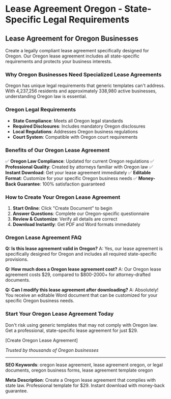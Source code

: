 # Lease Agreement Oregon - State-Specific Legal Requirements

## Lease Agreement for Oregon Businesses

Create a legally compliant lease agreement specifically designed for Oregon. Our Oregon lease agreement includes all state-specific requirements and protects your business interests.

### Why Oregon Businesses Need Specialized Lease Agreements

Oregon has unique legal requirements that generic templates can't address. With 4,237,256 residents and approximately 338,980 active businesses, understanding Oregon law is essential.

### Oregon Legal Requirements

- **State Compliance**: Meets all Oregon legal standards
- **Required Disclosures**: Includes mandatory Oregon disclosures
- **Local Regulations**: Addresses Oregon business regulations
- **Court System**: Compatible with Oregon court requirements

### Benefits of Our Oregon Lease Agreement

✅ **Oregon Law Compliance**: Updated for current Oregon regulations
✅ **Professional Quality**: Created by attorneys familiar with Oregon law
✅ **Instant Download**: Get your lease agreement immediately
✅ **Editable Format**: Customize for your specific Oregon business needs
✅ **Money-Back Guarantee**: 100% satisfaction guaranteed

### How to Create Your Oregon Lease Agreement

1. **Start Online**: Click "Create Document" to begin
2. **Answer Questions**: Complete our Oregon-specific questionnaire
3. **Review & Customize**: Verify all details are correct
4. **Download Instantly**: Get PDF and Word formats immediately

### Oregon Lease Agreement FAQ

**Q: Is this lease agreement valid in Oregon?**
A: Yes, our lease agreement is specifically designed for Oregon and includes all required state-specific provisions.

**Q: How much does a Oregon lease agreement cost?**
A: Our Oregon lease agreement costs $29, compared to $800-2000+ for attorney-drafted documents.

**Q: Can I modify this lease agreement after downloading?**
A: Absolutely! You receive an editable Word document that can be customized for your specific Oregon business needs.

### Start Your Oregon Lease Agreement Today

Don't risk using generic templates that may not comply with Oregon law. Get a professional, state-specific lease agreement for just $29.

[Create Oregon Lease Agreement]

*Trusted by thousands of Oregon businesses*

---

**SEO Keywords**: oregon lease agreement, lease agreement oregon, or legal documents, oregon business forms, lease agreement template oregon

**Meta Description**: Create a Oregon lease agreement that complies with state law. Professional template for $29. Instant download with money-back guarantee.
